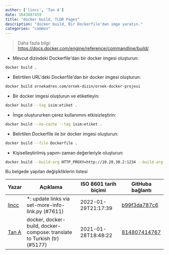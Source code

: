 ```yaml
---
author: ['lincc', 'Tan A']
date: 1643487459
title: "docker build, TLDR Pages"
description: "docker build, Bir Dockerfile'dan imge yaratın."
categories: "common"
---
```

> Daha fazla bilgi: <https://docs.docker.com/engine/reference/commandline/build/>.

- Mevcut dizindeki Dockerfile'dan bir docker imgesi oluşturun:

```bash
docker build .
```

- Belirtilen URL'deki Dockerfile'dan bir docker imgesi oluşturun:

```bash
docker build ornekadres.com/ornek-dizin/ornek-docker-projesi
```

- Bir docker imgesi oluşturun ve etiketleyin:

```bash
docker build --tag isim:etiket .
```

- İmge oluştururken çerez kullanımını etkisizleştirin:

```bash
docker build --no-cache --tag isim:etiket .
```

- Belirtilen Dockerfile ile bir docker imgesi oluşturun:

```bash
docker build --file Dockerfile .
```

- Kişiselleştirilmiş yapım-zaman değerleriyle oluşturun:

```bash
docker build --build-arg HTTP_PROXY=http://10.20.30.2:1234 --build-arg FTP_PROXY=http://40.50.60.5:4567 .
```
Bu belgede yapılan değişikliklerin listesi


Yazar | Açıklama | ISO 8601 tarih biçimi | GitHuba bağlantı
------|-----|-----|-----
[lincc](mailto:46962923+blueskyson@users.noreply.github.com) | *: update links via set-more-info-link.py (#7611) | 2022-01-29T21:17:39 | [b99f3da787c6](https://github.com/tldr-pages/tldr/commit/b99f3da787c6f43a545b9cb5ebd8265b1367fbc4)
[Tan A](mailto:40173707+Yutyo@users.noreply.github.com) | docker, docker-build, docker-compose: translate to Turkish (tr) (#5177) | 2021-01-28T18:48:22 | [814807414767](https://github.com/tldr-pages/tldr/commit/814807414767b7560cb28de03766adbda5c72f75)

